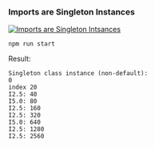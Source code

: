 ### Imports are Singleton Instances

[![Imports are Singleton Intsances](https://img.youtube.com/vi/NwVRpR-JmK4/0.jpg)](https://www.youtube.com/watch?v=NwVRpR-JmK4 "Imports are Singleton Intsances")

```
npm run start
```

Result:

```
Singleton class instance (non-default):
0
index 20
I2.5: 40
I5.0: 80
I2.5: 160
I2.5: 320
I5.0: 640
I2.5: 1280
I2.5: 2560
```